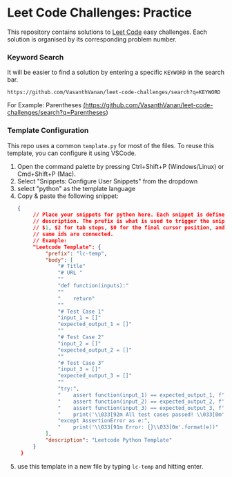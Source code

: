# Leet Code Challenges: Practice

This repository contains solutions to [Leet Code](https://leetcode.com/) easy challenges. Each solution is organised by its corresponding problem number. 

### Keyword Search

It will be easier to find a solution by entering a specific `KEYWORD` in the search bar.

```
https://github.com/VasanthVanan/leet-code-challenges/search?q=KEYWORD
```

For Example: Parentheses <a href="https://github.com/VasanthVanan/leet-code-challenges/search?q=Parentheses" target="_blank">(https://github.com/VasanthVanan/leet-code-challenges/search?q=Parentheses)</a>

### Template Configuration

This repo uses a common `template.py` for most of the files. To reuse this template, you can configure it using VSCode.

1. Open the command palette by pressing Ctrl+Shift+P (Windows/Linux) or Cmd+Shift+P (Mac).
2. Select "Snippets: Configure User Snippets" from the dropdown
3. select "python" as the template language
4. Copy & paste the following snippet:
   ```json
   {
        // Place your snippets for python here. Each snippet is defined under a snippet name and has a prefix, body and 
        // description. The prefix is what is used to trigger the snippet and the body will be expanded and inserted. Possible variables are:
        // $1, $2 for tab stops, $0 for the final cursor position, and ${1:label}, ${2:another} for placeholders. Placeholders with the 
        // same ids are connected.
        // Example:
        "Leetcode Template": {
            "prefix": "lc-temp",
            "body": [
                "# Title"
                "# URL "
                ""
                "def function(inputs):"
                ""
                "    return"
                ""
                "# Test Case 1"
                "input_1 = []"
                "expected_output_1 = []"
                ""
                "# Test Case 2"
                "input_2 = []"
                "expected_output_2 = []"
                ""
                "# Test Case 3"
                "input_3 = []"
                "expected_output_3 = []"
                ""
                "try:",
                "    assert function(input_1) == expected_output_1, f'Test Case 1 Failed'",
                "    assert function(input_2) == expected_output_2, f'Test Case 2 Failed'",
                "    assert function(input_3) == expected_output_3, f'Test Case 3 Failed'",
                "    print('\\033[92m All test cases passed! \\033[0m')",
                "except AssertionError as e:",
                "    print('\\033[91m Error: {}\\033[0m'.format(e))"
            ],
            "description": "Leetcode Python Template"
        }
    }
   ```
5. use this template in a new file by typing `lc-temp` and hitting enter.